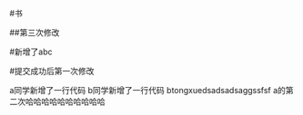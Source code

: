 #书   

##第三次修改

#新增了abc

#提交成功后第一次修改

a同学新增了一行代码
b同学新增了一行代码
btongxuedsadsadsaggssfsf
a的第二次哈哈哈哈哈哈哈哈哈哈
